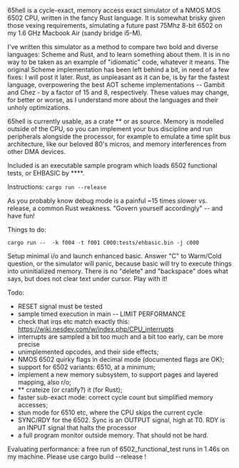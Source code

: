 65hell is a cycle-exact, memory access exact simulator of a NMOS MOS 6502 CPU, written in the fancy Rust language.
It is somewhat brisky given those vexing requirements, simulating a future past 75Mhz 8-bit 6502 on my 1.6 GHz 
Macbook Air (sandy bridge i5-M).

I've written this simulator as a method to compare two bold and diverse languages: Scheme and Rust, and to learn
something about them. It is in no way to be taken as an example of "idiomatic" code, whatever it means.
The original Scheme implementation has been left behind a bit, in need of a few fixes: I will post it later.
Rust, as unpleasant as it can be, is by far the fastest language, overpowering the best AOT scheme implementations
-- Gambit and Chez - by a factor of 15 and 8, respectively. These values may change, for better or worse, as I
understand more about the languages and their unholy optimizations.

65hell is currently usable, as a crate ** or as source. Memory is modelled outside of the CPU, so 
you can implement your bus discipline and run peripherals alongside the processor, for example to emulate a 
time split bus architecture, like our beloved 80's micros, and memory interferences from other DMA devices.

Included is an executable sample program which loads 6502 functional tests, or EHBASIC by ****.

Instructions:
` cargo run --release `

As you probably know debug mode is a painful ~15 times slower vs. release, a common Rust weakness. 
"Govern yourself accordingly" -- and have fun!

Things to do:

`cargo run --  -k f004 -t f001 C000:tests/ehbasic.bin -j c000`

Setup minimal i/o and launch enhanced basic. 
Answer "C" to Warm/Cold question, or the
simulator will panic, because basic will try to execute things into uninitialized memory.
There is no "delete" and "backspace" does what says, but does not clear text under cursor.
Play with it!



Todo:

- RESET signal must be tested
- sample timed execution in main -- LIMIT PERFORMANCE
- check that irqs etc match exactly this: https://wiki.nesdev.com/w/index.php/CPU_interrupts
- interrupts are sampled a bit too much and a bit too early, can be more precise
- unimplemented opcodes, and their side effects;
- NMOS 6502 quirky flags in decimal mode  (documented flags are OK);
- support for 6502 variants: 6510, at a minimum;
- implement a new memory subsystem, to support pages and layered mapping, also r/o;
- ** crateize (or cratify?) it (for Rust);
- faster sub-exact mode: correct cycle count but simplified memory accesses;
- stun mode for 6510 etc, where the CPU skips the current cycle
- SYNC/RDY for the 6502. Sync is an OUTPUT signal, high at T0. RDY is an INPUT signal that halts the processor
- a full program monitor outside memory. That should not be hard.

Evaluating performance:
a free run of 6502_functional_test runs in 1.46s on my machine. Please use cargo build --release !